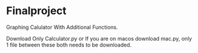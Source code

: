 # Finalproject
Graphing Calulator With Additional Functions.


Download Only Calculator.py or If you are on macos download mac.py, only 1 file between these both needs to be downloaded.
